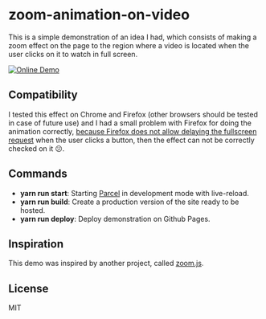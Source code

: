 # zoom-animation-on-video

This is a simple demonstration of an idea I had, which consists of making a zoom effect on the page to the region where a video is located when the user clicks on it to watch in full screen.

[![Online Demo](https://img.shields.io/badge/Online-Demo-brightgreen.svg)](https://iagobruno.github.io/zoom-animation-on-video/)

## Compatibility

I tested this effect on Chrome and Firefox (other browsers should be tested in case of future use) and I had a small problem with Firefox for doing the animation correctly, [because Firefox does not allow delaying the fullscreen request](https://developer.mozilla.org/pt-BR/docs/Web/API/Fullscreen_API#When_a_fullscreen_request_fails) when the user clicks a button, then the effect can not be correctly checked on it 😕.

## Commands

- **yarn run start**: Starting [Parcel](https://github.com/parcel-bundler/parcel) in development mode with live-reload.
- **yarn run build**: Create a production version of the site ready to be hosted.
- **yarn run deploy**: Deploy demonstration on Github Pages.

## Inspiration

This demo was inspired by another project, called [zoom.js](https://github.com/hakimel/zoom.js).

## License

MIT